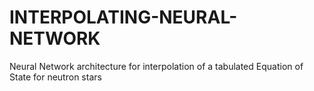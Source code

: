 # INTERPOLATING-NEURAL-NETWORK
Neural Network architecture for interpolation of a tabulated Equation of State for neutron stars
